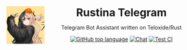 <header>
<img src="./assets/logo.png" alt="logo" height="100" align="left">
<h1 style="display: inline">Rustina Telegram</h1>

Telegram Bot Assistant written on Teloxide/Rust

[![GitHub top language](https://img.shields.io/github/languages/top/rust-lang-uz/rustina?style=flat-square&logo=github)](https://github.com/rust-lang-uz/rustina)
[![Chat](https://img.shields.io/badge/Chat-grey?style=flat-square&logo=telegram)](https://t.me/rustlanguz)
[![Test CI](https://github.com/rust-lang-uz/telegram/actions/workflows/test.yml/badge.svg)](https://github.com/rust-lang-uz/telegram/actions/workflows/test.yml)

</header>
